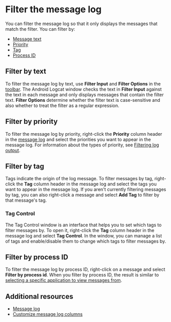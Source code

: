 # Filter the message log

You can filter the message log so that it only displays the messages that match the filter. You can filter by:

* [Message text](#filter-by-text)
* [Priority](#filter-by-priority)
* [Tag](#filter-by-tag)
* [Process ID](#filter-by-process-id)

## Filter by text

To filter the message log by text, use **Filter Input** and **Filter Options** in the [toolbar](android-logcat-window-reference.md#toolbar). The Android Logcat window checks the text in **Filter Input** against the text in each message and only displays messages that contain the filter text. **Filter Options** determine whether the filter text is case-sensitive and also whether to treat the filter as a regular expression.

## Filter by priority

To filter the message log by priority, right-click the **Priority** column header in the [message log](android-logcat-window-reference.md#message-log) and select the priorities you want to appear in the message log. For information about the types of priority, see [Filtering log output](https://developer.android.com/studio/command-line/logcat#filteringOutput).

## Filter by tag

Tags indicate the origin of the log message. To filter messages by tag, right-click the **Tag** column header in the message log and select the tags you want to appear in the message log. If you aren't currently filtering messages by tag, you can also right-click a message and select **Add Tag** to filter by that message's tag.

### Tag Control

The Tag Control window is an interface that helps you to set which tags to filter messages by. To open it, right-click the **Tag** column header in the message log and select **Tag Control**. In the window, you can manage a list of tags and enable/disable them to change which tags to filter messages by.

## Filter by process ID

To filter the message log by process ID, right-click on a message and select **Filter by process id**. When you filter by process ID, the result is similar to [selecting a specific application to view messages from](messages.md#select-an-application).

## Additional resources

* [Message log](android-logcat-window-reference.md#message-log)
* [Customize message log columns](android-logcat-window-message-log-customize.md)